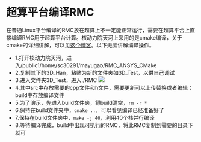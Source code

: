 # 超算平台编译RMC
在普通Linux平台编译的RMC放在超算上不一定能正常运行，需要在超算平台上直接编译RMC用于超算平台计算。核动力院天河上采用的是cmake编译，关于cmake的详细讲解，可以见[这个博客](https://blog.csdn.net/zhuiyunzhugang/article/details/88142908)。以下无脑讲解编译操作。
* 1.打开核动力院天河，进入/public1/home/sc30291/mayugao/RMC_ANSYS_CMake
* 2.复制其下的3D_Han，粘贴为新的文件夹如3D_Test，以供自己调试
* 3.进入文件夹3D_Test，进入./RMC
![](2020-02-08-17-51-25.png)
* 4.其中src中存放需要的cpp文件和h文件，需要更新可以上传替换或者编辑；build中存放编译文件
* 5.为了演示，先进入build文件夹，将build清空，```rm -r *```
* 6.保持在build文件夹中，```cmake ..```，可以看见编译已经准备好了
* 7.保持在build文件夹中，```make -j 40```，利用40个核并行编译
* 8.等待编译完成，build中出现可执行的RMC，将此RMC复制到需要的目录下就可